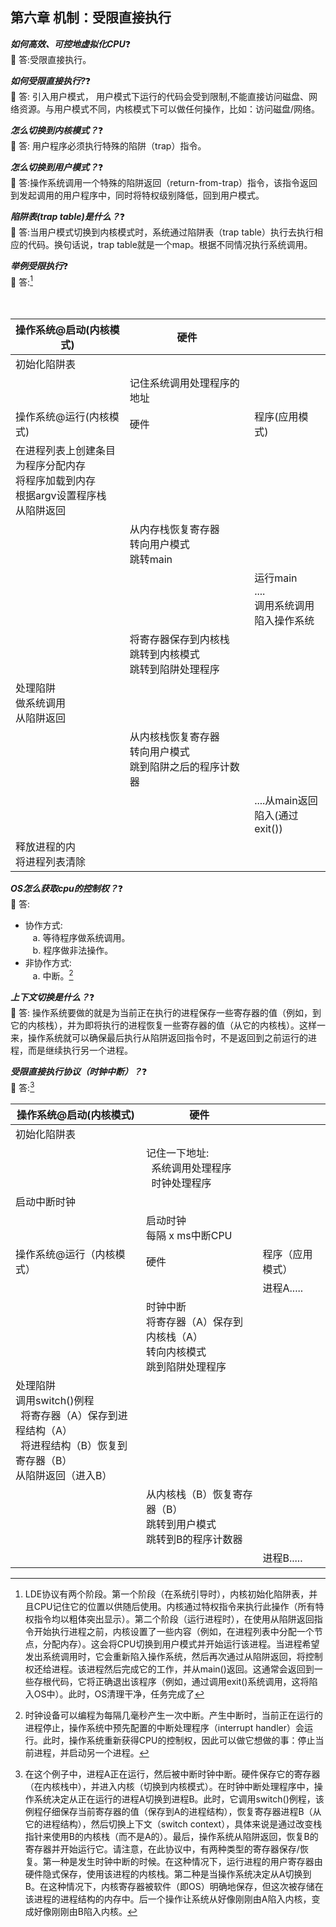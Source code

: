## 第六章 机制：受限直接执行

***如何高效、可控地虚拟化CPU***:question:   
:key: 答:受限直接执行。  

***如何受限直接执行?***:question:    
:key: 答: 引入用户模式， 用户模式下运行的代码会受到限制,不能直接访问磁盘、网络资源。与用户模式不同，内核模式下可以做任何操作，比如：访问磁盘/网络。  

***怎么切换到内核模式？***:question:  
:key: 答: 用户程序必须执行特殊的陷阱（trap）指令。  

***怎么切换到用户模式？***:question:    
:key: 答:操作系统调用一个特殊的陷阱返回（return-from-trap）指令，该指令返回到发起调用的用户程序中，同时将特权级别降低，回到用户模式。  

***陷阱表(trap table)是什么？***:question:  
:key: 答:当用户模式切换到内核模式时，系统通过陷阱表（trap table）执行去执行相应的代码。换句话说，trap table就是一个map。根据不同情况执行系统调用。

***举例受限执行***:question:   
:key: 答:[^1]   
 <table>
    　　　 <thead>
        　　　 <tr>
            　　　 <th>操作系统@启动(内核模式)</th>
            　　　 <th>硬件</th>
            　　　 <th></th>
            　　　 </tr>
        　　　 </thead>
    　　　 <tbody>
        　　　 <tr>
            　　　 <td>初始化陷阱表</td>
            　　　 <td></td>
            　　　 <td></td>
            　　　 </tr>
        　　　 <tr>
            　　　 <td></td>
            　　　 <td>记住系统调用处理程序的地址</td>
            　　　 <td></td>
            　　　 </tr>
        　　　 <tr>
            　　　 <td>操作系统@运行(内核模式)</td>
            　　　 <td>硬件</td>
            　　　 <td>程序(应用模式)</td>
            　　　 </tr>
        　　　 <tr>
            　　　 <td>在进程列表上创建条目 <br />
                为程序分配内存<br />
                将程序加载到内存<br />
                根据argv设置程序栈<br />
                从陷阱返回<br />
            </td>
            　　　 <td></td>
            　　　 <td></td>
            　　　 </tr>
        　　　 <tr>
            　　　 <td></td>
            　　　 <td>从内存栈恢复寄存器<br />
                转向用户模式<br />
                跳转main<br />
            </td>
            <td></td>
            　　　
        </tr>
        　　　 <tr>
            　　　 <td></td>
            　　　 <td></td>
            　　　 <td>
                运行main<br />
                ....<br />
                调用系统调用<br />
                陷入操作系统<br />
            </td>
            　　　 </tr>
        <tr>
            <td></td>
            <td>
                将寄存器保存到内核栈<br />
                跳转到内核模式<br />
                跳转到陷阱处理程序<br />
            </td>
            <td></td>
        </tr>
        <tr>
            <td>
                处理陷阱</br>
                做系统调用</br>
                从陷阱返回</br>
            </td>
            <td></td>
            <td></td>
        </tr>
        <tr>
            <td></td>
            <td>
                从内核栈恢复寄存器</br>
                转向用户模式</br>
                跳到陷阱之后的程序计数器</br>
            </td>
            <td></td>
        </tr>
        <tr>
            <td></td>
            <td></td>
            <td>
                ....从main返回</br>
                陷入(通过exit())</br>
            </td>
        </tr>
        <tr>
            <td>
                释放进程的内</br>
                将进程列表清除</br>
            </td>
             <td></td>
            <td></td>
        </tr>
    </tbody>
</table>      

***OS怎么获取cpu的控制权？***:question:     
:key: 答:    
* 协作方式:   
&nbsp;&nbsp;&nbsp;a. 等待程序做系统调用。  
&nbsp;&nbsp;&nbsp;b. 程序做非法操作。  
* 非协作方式:  
&nbsp;&nbsp;&nbsp;a. 中断。[^2] 

***上下文切换是什么？***:question:     
:key: 答: 操作系统要做的就是为当前正在执行的进程保存一些寄存器的值（例如，到它的内核栈），并为即将执行的进程恢复一些寄存器的值（从它的内核栈）。这样一来，操作系统就可以确保最后执行从陷阱返回指令时，不是返回到之前运行的进程，而是继续执行另一个进程。

***受限直接执行协议（时钟中断）？***:question:        
:key: 答:[^3]

<table>
    <thead>
        <tr>
            <th>操作系统@启动(内核模式)</th>
            <th>硬件</th>
            <th></th>
        </tr>
    </thead>
    <tbody>
        <tr>
            <td>初始化陷阱表</td>
            <td></td>
            <td></td>
        </tr>
        <tr>
            <td></td>
            <td>
                记住一下地址:<br />
                &nbsp;&nbsp;系统调用处理程序<br />
                &nbsp;&nbsp;时钟处理程序<br />
            </td>
            <td></td>
        </tr>
        <tr>
            <td>启动中断时钟</td>
            <td></td>
            <td></td>
        </tr>
        <tr>
            <td></td>
            <td>
                启动时钟</br>
                每隔 x ms中断CPU</br>
            </td>
            <td></td>
        </tr>
        <tr>
            <td>操作系统@运行（内核模式）</td>
            <td>硬件</td>
            <td>程序（应用模式）</td>
        </tr>
        <tr>
            <td></td>
            <td></td>
            <td>进程A.....</td>
        </tr>
        <tr>
            <td></td>
            <td>
                时钟中断<br />
                将寄存器（A）保存到内核栈（A）<br />
                转向内核模式<br />
                跳到陷阱处理程序<br />
            </td>
            <td></td>
        </tr>
        <tr>
            <td>
                处理陷阱<br />
                调用switch()例程<br />
                &nbsp;&nbsp;将寄存器（A）保存到进程结构（A） <br />
                &nbsp;&nbsp;将进程结构（B）恢复到寄存器（B）<br />
                从陷阱返回（进入B）<br />
            </td>
            <td></td>
            <td></td>
        </tr>
        <tr>
            <td></td>
            <td>
                从内核栈（B）恢复寄存器（B）<br />
                跳转到用户模式<br />
                跳转到B的程序计数器<br />
            </td>
            <td></td>
        </tr>
        <tr>
            <td></td>
            <td></td>
            <td>进程B.....</td>
        </tr>
    </tbody>
</table>  

[^1]: LDE协议有两个阶段。第一个阶段（在系统引导时），内核初始化陷阱表，并且CPU记住它的位置以供随后使用。内核通过特权指令来执行此操作（所有特权指令均以粗体突出显示）。第二个阶段（运行进程时），在使用从陷阱返回指令开始执行进程之前，内核设置了一些内容（例如，在进程列表中分配一个节点，分配内存）。这会将CPU切换到用户模式并开始运行该进程。当进程希望发出系统调用时，它会重新陷入操作系统，然后再次通过从陷阱返回，将控制权还给进程。该进程然后完成它的工作，并从main()返回。这通常会返回到一些存根代码，它将正确退出该程序（例如，通过调用exit()系统调用，这将陷入OS中）。此时，OS清理干净，任务完成了

[^2]: 时钟设备可以编程为每隔几毫秒产生一次中断。产生中断时，当前正在运行的进程停止，操作系统中预先配置的中断处理程序（interrupt handler）会运行。此时，操作系统重新获得CPU的控制权，因此可以做它想做的事：停止当前进程，并启动另一个进程。

[^3]: 在这个例子中，进程A正在运行，然后被中断时钟中断。硬件保存它的寄存器（在内核栈中），并进入内核（切换到内核模式）。在时钟中断处理程序中，操作系统决定从正在运行的进程A切换到进程B。此时，它调用switch()例程，该例程仔细保存当前寄存器的值（保存到A的进程结构），恢复寄存器进程B（从它的进程结构），然后切换上下文（switch context），具体来说是通过改变栈指针来使用B的内核栈（而不是A的）。最后，操作系统从陷阱返回，恢复B的寄存器并开始运行它。请注意，在此协议中，有两种类型的寄存器保存/恢复。第一种是发生时钟中断的时候。在这种情况下，运行进程的用户寄存器由硬件隐式保存，使用该进程的内核栈。第二种是当操作系统决定从A切换到B。在这种情况下，内核寄存器被软件（即OS）明确地保存，但这次被存储在该进程的进程结构的内存中。后一个操作让系统从好像刚刚由A陷入内核，变成好像刚刚由B陷入内核。